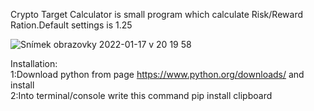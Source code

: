 Crypto Target Calculator is small program which calculate Risk/Reward Ration.Default settings is 1.25

![Snímek obrazovky 2022-01-17 v 20 19 58](https://user-images.githubusercontent.com/60738029/149826573-9db8b82b-a42f-4086-8cef-6db66122ebf5.png)

Installation:</br>
1:Download python from page https://www.python.org/downloads/ and install</br>
2:Into terminal/console write this command pip install clipboard
